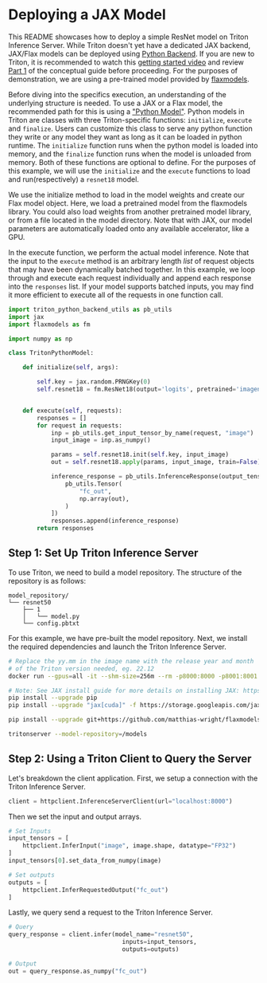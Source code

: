 <!--
# Copyright 2023, NVIDIA CORPORATION & AFFILIATES. All rights reserved.
#
# Redistribution and use in source and binary forms, with or without
# modification, are permitted provided that the following conditions
# are met:
#  * Redistributions of source code must retain the above copyright
#    notice, this list of conditions and the following disclaimer.
#  * Redistributions in binary form must reproduce the above copyright
#    notice, this list of conditions and the following disclaimer in the
#    documentation and/or other materials provided with the distribution.
#  * Neither the name of NVIDIA CORPORATION nor the names of its
#    contributors may be used to endorse or promote products derived
#    from this software without specific prior written permission.
#
# THIS SOFTWARE IS PROVIDED BY THE COPYRIGHT HOLDERS ``AS IS'' AND ANY
# EXPRESS OR IMPLIED WARRANTIES, INCLUDING, BUT NOT LIMITED TO, THE
# IMPLIED WARRANTIES OF MERCHANTABILITY AND FITNESS FOR A PARTICULAR
# PURPOSE ARE DISCLAIMED.  IN NO EVENT SHALL THE COPYRIGHT OWNER OR
# CONTRIBUTORS BE LIABLE FOR ANY DIRECT, INDIRECT, INCIDENTAL, SPECIAL,
# EXEMPLARY, OR CONSEQUENTIAL DAMAGES (INCLUDING, BUT NOT LIMITED TO,
# PROCUREMENT OF SUBSTITUTE GOODS OR SERVICES; LOSS OF USE, DATA, OR
# PROFITS; OR BUSINESS INTERRUPTION) HOWEVER CAUSED AND ON ANY THEORY
# OF LIABILITY, WHETHER IN CONTRACT, STRICT LIABILITY, OR TORT
# (INCLUDING NEGLIGENCE OR OTHERWISE) ARISING IN ANY WAY OUT OF THE USE
# OF THIS SOFTWARE, EVEN IF ADVISED OF THE POSSIBILITY OF SUCH DAMAGE.
-->

# Deploying a JAX Model

This README showcases how to deploy a simple ResNet model on Triton Inference Server. While Triton doesn't yet have a dedicated JAX backend, JAX/Flax models can be deployed using [Python Backend](https://github.com/triton-inference-server/python_backend). If you are new to Triton, it is recommended to watch this [getting started video](https://www.youtube.com/watch?v=NQDtfSi5QF4) and review [Part 1](https://github.com/triton-inference-server/tutorials/tree/main/Conceptual_Guide/Part_1-model_deployment) of the conceptual guide before proceeding. For the purposes of demonstration, we are using a pre-trained model provided by [flaxmodels](https://github.com/matthias-wright/flaxmodels).

Before diving into the specifics execution, an understanding of the underlying structure is needed. To use a JAX or a Flax model, the recommended path for this is using a ["Python Model"](https://github.com/triton-inference-server/python_backend#python-backend). Python models in Triton are classes with three Triton-specific functions: `initialize`, `execute` and `finalize`. Users can customize this class to serve any python function they write or any model they want as long as it can be loaded in python runtime. The `initialize` function runs when the python model is loaded into memory, and the `finalize` function runs when the model is unloaded from memory. Both of these functions are optional to define. For the purposes of this example, we will use the `initialize` and the `execute` functions to load and run(respectively) a `resnet18` model.

We use the initialize method to load in the model weights and create our Flax model object. Here, we load a pretrained model from the flaxmodels library. You could also load weights from another pretrained model library, or from a file located in the model directory. Note that with JAX, our model parameters are automatically loaded onto any available accelerator, like a GPU.

In the execute function, we perform the actual model inference. Note that the input to the `execute` method is an arbitrary length _list_ of request objects that may have been dynamically batched together. In this example, we loop through and execute each request individually and append each response into the `responses` list. If your model supports batched inputs, you may find it more efficient to execute all of the requests in one function call.

```python
import triton_python_backend_utils as pb_utils
import jax
import flaxmodels as fm

import numpy as np

class TritonPythonModel:

    def initialize(self, args):

        self.key = jax.random.PRNGKey(0)
        self.resnet18 = fm.ResNet18(output='logits', pretrained='imagenet')


    def execute(self, requests):
        responses = []
        for request in requests:
            inp = pb_utils.get_input_tensor_by_name(request, "image")
            input_image = inp.as_numpy()

            params = self.resnet18.init(self.key, input_image)
            out = self.resnet18.apply(params, input_image, train=False)

            inference_response = pb_utils.InferenceResponse(output_tensors=[
                pb_utils.Tensor(
                    "fc_out",
                    np.array(out),
                )
            ])
            responses.append(inference_response)
        return responses
```

## Step 1: Set Up Triton Inference Server

To use Triton, we need to build a model repository. The structure of the repository is as follows:

```text
model_repository/
└── resnet50
    ├── 1
    │   └── model.py
    └── config.pbtxt
```

For this example, we have pre-built the model repository. Next, we install the required dependencies and launch the Triton Inference Server.

```bash
# Replace the yy.mm in the image name with the release year and month
# of the Triton version needed, eg. 22.12
docker run --gpus=all -it --shm-size=256m --rm -p8000:8000 -p8001:8001 -p8002:8002 -v$(pwd):/workspace/ -v/$(pwd)/model_repository:/models nvcr.io/nvidia/tritonserver:<yy.mm>-py3 bash

# Note: See JAX install guide for more details on installing JAX: https://github.com/google/jax#installation
pip install --upgrade pip
pip install --upgrade "jax[cuda]" -f https://storage.googleapis.com/jax-releases/jax_cuda_releases.html

pip install --upgrade git+https://github.com/matthias-wright/flaxmodels.git

tritonserver --model-repository=/models
```

## Step 2: Using a Triton Client to Query the Server

Let's breakdown the client application. First, we setup a connection with the Triton Inference Server.

```python
client = httpclient.InferenceServerClient(url="localhost:8000")
```

Then we set the input and output arrays.

```python
# Set Inputs
input_tensors = [
    httpclient.InferInput("image", image.shape, datatype="FP32")
]
input_tensors[0].set_data_from_numpy(image)

# Set outputs
outputs = [
    httpclient.InferRequestedOutput("fc_out")
]
```

Lastly, we query send a request to the Triton Inference Server.

```python
# Query
query_response = client.infer(model_name="resnet50",
                                inputs=input_tensors,
                                outputs=outputs)

# Output
out = query_response.as_numpy("fc_out")
```
